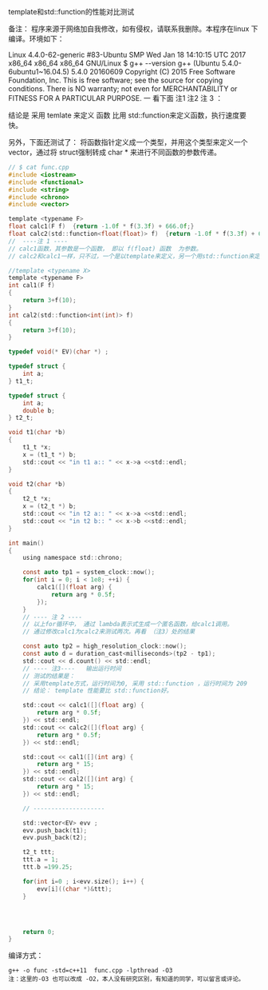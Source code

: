 

template和std::function的性能对比测试

备注：
程序来源于网络加自我修改，如有侵权，请联系我删除。本程序在linux 下编译。环境如下：

Linux 4.4.0-62-generic #83-Ubuntu SMP Wed Jan 18 14:10:15 UTC 2017 x86_64 x86_64 x86_64 GNU/Linux
$ g++ --version
g++ (Ubuntu 5.4.0-6ubuntu1~16.04.5) 5.4.0 20160609
Copyright (C) 2015 Free Software Foundation, Inc.
This is free software; see the source for copying conditions.  There is NO
warranty; not even for MERCHANTABILITY or FITNESS FOR A PARTICULAR PURPOSE.
一
看下面 注1 注2 注 3 ：

结论是 采用 temlate 来定义 函数 比用 std::function来定义函数，执行速度要快。

另外，下面还测试了：
将函数指针定义成一个类型，并用这个类型来定义一个vector，通过将 struct强制转成 char * 来进行不同函数的参数传递。

```c
// $ cat func.cpp
#include <iostream>
#include <functional>
#include <string>
#include <chrono>
#include <vector>

template <typename F>
float calc1(F f)  {return -1.0f * f(3.3f) + 666.0f;}
float calc2(std::function<float(float)> f)  {return -1.0f * f(3.3f) + 666.0f;}
//  ----注 1 ---- 
// calc1函数，其参数是一个函数， 即以 f(float) 函数  为参数。
// calc2和calc1一样，只不过，一个是以template来定义，另一个用std::function来定义。

//template <typename X>
template <typename F>
int cal1(F f)
{
    return 3+f(10);
}
int cal2(std::function<int(int)> f)
{
    return 3+f(10);
}

typedef void(* EV)(char *) ;

typedef struct {
    int a;
} t1_t;

typedef struct {
    int a;
    double b;
} t2_t;

void t1(char *b)
{
    t1_t *x;
    x = (t1_t *) b;
    std::cout << "in t1 a:: " << x->a <<std::endl;
}

void t2(char *b)
{
    t2_t *x;
    x = (t2_t *) b;
    std::cout << "in t2 a:: " << x->a <<std::endl;
    std::cout << "in t2 b:: " << x->b <<std::endl;
}

int main()
{
    using namespace std::chrono;

    const auto tp1 = system_clock::now();
    for(int i = 0; i < 1e8; ++i) {
        calc1([](float arg) {
            return arg * 0.5f;
        });
    }
    // ---- 注 2 ----
    // 以上for循环中， 通过 lambda表示式生成一个匿名函数，给calc1调用。
    // 通过修改calc1为calc2来测试两次。再看 （注3）处的结果

    const auto tp2 = high_resolution_clock::now();
    const auto d = duration_cast<milliseconds>(tp2 - tp1);
    std::cout << d.count() << std::endl;   
    // ---- 注3----   输出运行时间
    // 测试的结果是：
    // 采用template方式，运行时间为0, 采用 std::function ，运行时间为 209
    // 结论： template 性能要比 std::function好。

    std::cout << calc1([](float arg) {
        return arg * 0.5f;
    }) << std::endl;
    std::cout << calc2([](float arg) {
        return arg * 0.5f;
    }) << std::endl;

    std::cout << cal1([](int arg) {
        return arg * 15;
    }) << std::endl;
    std::cout << cal2([](int arg) {
        return arg * 15;
    }) << std::endl;

    // --------------------

    std::vector<EV> evv ;
    evv.push_back(t1);
    evv.push_back(t2);

    t2_t ttt;
    ttt.a = 1;
    ttt.b =199.25;

    for(int i=0 ; i<evv.size(); i++) {
        evv[i]((char *)&ttt);
    }




    return 0;
}
```
编译方式：

```
g++ -o func -std=c++11  func.cpp -lpthread -O3
注：这里的-O3 也可以改成 -O2，本人没有研究区别，有知道的同学，可以留言或评论。
```


